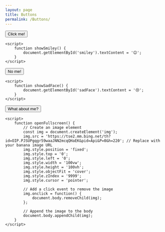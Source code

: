 ```yaml
---
layout: page
title: Buttons
permalink: /Buttons/
---
```




<head>
    <meta charset="UTF-8">
    <meta name="viewport" content="width=device-width, initial-scale=1.0">
    <title>Smiley Face Button</title>
    <style>
        #smiley {
            font-size: 2em;
            margin-top: 10px;
        }
    </style>
</head>
<body>
    <button onclick="showSmiley()">Click me!</button>
    <div id="smiley"></div>

    <script>
        function showSmiley() {
            document.getElementById('smiley').textContent = '😊';
        }
    </script>
</body>

<head>
    <meta charset="UTF-8">
    <meta name="viewport" content="width=device-width, initial-scale=1.0">
    <title>Sad Face Button</title>
    <style>
        #sadFace {
            font-size: 2em;
            margin-top: 10px;
            color: #333; /* Optional: Change color if desired */
        }
    </style>
</head>
<body>
    <button onclick="showSadFace()">No me!</button>
    <div id="sadFace"></div>

    <script>
        function showSadFace() {
            document.getElementById('sadFace').textContent = '😢';
        }
    </script>
</body>

<head>
    <meta charset="UTF-8">
    <meta name="viewport" content="width=device-width, initial-scale=1.0">
    <title>Fullscreen Banana Image</title>
</head>
<body>
    <button onclick="openFullscreen()">What about me?</button>

    <script>
        function openFullscreen() {
            // Create an image element
            const img = document.createElement('img');
            img.src = 'https://tse2.mm.bing.net/th?id=OIP.PJSUPgqgr59waaJNN2mcqQHaEK&pid=Api&P=0&h=220'; // Replace with your banana image URL
            img.style.position = 'fixed';
            img.style.top = '0';
            img.style.left = '0';
            img.style.width = '100vw';
            img.style.height = '100vh';
            img.style.objectFit = 'cover';
            img.style.zIndex = '9999';
            img.style.cursor = 'pointer';

            // Add a click event to remove the image
            img.onclick = function() {
                document.body.removeChild(img);
            };

            // Append the image to the body
            document.body.appendChild(img);
        }
    </script>
</body>